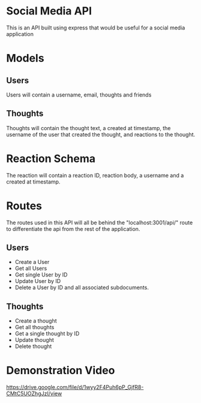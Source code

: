 # Social Media API 

This is an API built using express that would be useful for a social media application

# Models

## Users

Users will contain a username, email, thoughts and friends

## Thoughts

Thoughts will contain the thought text, a created at timestamp, the username of the user that created the thought, and reactions to the thought.

#  Reaction Schema

The reaction will contain a reaction ID, reaction body, a username and a created at timestamp.


# Routes

The routes used in this API will all be behind the "localhost:3001/api/" route to differentiate the api from the rest of the application.

## Users

 - Create a User
 - Get all Users
 - Get single User by ID
 - Update User by ID
 - Delete a User by ID and all associated subdocuments.

## Thoughts

 - Create a thought
 - Get all thoughts
 - Get a single thought by ID
 - Update thought
 - Delete thought 

# Demonstration Video

https://drive.google.com/file/d/1wyy2F4Puh6pP_GjfR8-CMtC5UOZhgJzI/view

